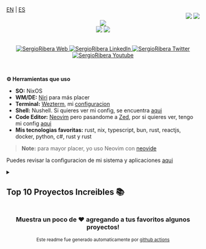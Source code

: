 <div align="left">
<a href="https://github.com/SergioRibera/SergioRibera/blob/main/README_EN.md">EN</a>&nbsp;|&nbsp;<a href="https://github.com/SergioRibera/SergioRibera/blob/main/README_ES.md">ES</a>
</div>
<!-- Visitors and Twitch -->
<div align="right">
    <img src="https://komarev.com/ghpvc/?username=SergioRibera&style=for-the-badge&color=55acb7&label=VISITANTES" />
    <img src="https://img.shields.io/twitch/status/sergioribera_rs?label=EnVivo&style=for-the-badge&logo=twitch&logoColor=white&color=mediumpurple" />
</div>

<!-- Github Stats -->
<!-- generated by https://github-profile-summary-cards.vercel.app/demo.html -->
<div align="center">
    <img src="http://github-profile-summary-cards.vercel.app/api/cards/profile-details?username=SergioRibera&theme=blueberry"/>
    <br>
    <img src="http://github-profile-summary-cards.vercel.app/api/cards/repos-per-language?username=SergioRibera&theme=blueberry&exclude=CSS,ShaderLab" />
    <img src="http://github-profile-summary-cards.vercel.app/api/cards/most-commit-language?username=SergioRibera&theme=blueberry&exclude=CSS,ShaderLab" />
</div>
</br>
<!-- Social Media -->
<p align="center">
    <a href="https://sergioribera.com" target="_blank">
        <img alt="SergioRibera Web" src="https://img.shields.io/badge/Website-3b5998?style=for-the-badge&logo=google-chrome&logoColor=white"/>
    </a>
    <a href="https://www.linkedin.com/in/sergioribera/" target="_blank">
        <img alt="SergioRibera LinkedIn" src="https://img.shields.io/badge/-LinkedIn-0e76a8?style=for-the-badge&logo=Linkedin&logoColor=white"/>
    </a>
    <a href="https://twitter.com/SergioRibera_ID/" target="_blank">
        <img alt="SergioRibera Twitter" src="https://img.shields.io/badge/-Twitter-00acee?style=for-the-badge&logo=Twitter&logoColor=white"/>
    </a>
    <a href="https://youtube.com/SergioRibera" target="_blank">
        <img alt="SergioRibera Youtube" src="https://img.shields.io/badge/-Youtube-12sdkad2?style=for-the-badge&logo=Youtube&logoColor=white&color=red"/>
    </a>
</p>
</br>

**⚙️ Herramientas que uso**
- **SO:** NixOS
- **WM/DE:** [Niri](https://github.com/YaLTeR/niri) para más placer
- **Terminal:** [Wezterm](https://wezfurlong.org/wezterm/), mi [configuracion](https://github.com/SergioRibera/dotfiles/tree/main/home/desktop/terminal)
- **Shell:** Nushell. Si quieres ver mi config, se encuentra [aqui](https://github.com/SergioRibera/dotfiles/tree/main/home/shells)
- **Code Editor:** [Neovim](https://neovim.io/) pero pasandome a [Zed](https://zed.dev), por si quieres ver, tengo mi config [aqui](https://github.com/SergioRibera/dotfiles/tree/main/home/editors)
- **Mis tecnologias favoritas:** rust, nix, typescript, bun, rust, reactjs, docker, python, c#, rust y rust
> **Note:** para mayor placer, yo uso Neovim con [neovide](https://github.com/neovide/neovide)

Puedes revisar la configuracion de mi sistema y aplicaciones [aqui](https://github.com/SergioRibera/dotfiles)

<details>
    <summary><h2>Top 10 Proyectos Increibles 📚</h2></summary>
    <table>
        <thead align="center">
            <tr style="border: none;">
                <td><b>💻 Nombre del Proyecto</b></td>
                <td><b>🌟 Favoritos</b></td>
                <td><b>🍴 Forks</b></td>
                <td><b>🐛 Reportes</b></td>
                <td><b>🔔 Solicitudes de Integracion</b></td>
                <td><b>👨‍💻 Lenguaje mas usado</b></td>
            </tr>
        </thead>
        <tbody>
        
<tr>
<td><a href="https://github.com/SergioRibera/sbbw" target="_blank" ><b>Sbbw</b></a></td>
<td><img alt="Stars" src="https://img.shields.io/github/stars/SergioRibera/sbbw?style=flat-square&labelColor=343b41"/></td>
<td><img alt="Forks" src="https://img.shields.io/github/forks/SergioRibera/sbbw?style=flat-square&labelColor=343b41"/></td>
<td><img alt="Issues" src="https://img.shields.io/github/issues/SergioRibera/sbbw?style=flat-square"/></td>
<td><img alt="Pull Requests" src="https://img.shields.io/github/issues-pr/SergioRibera/sbbw?style=flat-square"/></td>
<td><img alt="Language" src="https://img.shields.io/github/languages/top/SergioRibera/sbbw?style=flat-square"/></td>
</tr>
<tr>
<td><a href="https://github.com/SergioRibera/vim-screenshot" target="_blank" ><b>Vim Screenshot</b></a></td>
<td><img alt="Stars" src="https://img.shields.io/github/stars/SergioRibera/vim-screenshot?style=flat-square&labelColor=343b41"/></td>
<td><img alt="Forks" src="https://img.shields.io/github/forks/SergioRibera/vim-screenshot?style=flat-square&labelColor=343b41"/></td>
<td><img alt="Issues" src="https://img.shields.io/github/issues/SergioRibera/vim-screenshot?style=flat-square"/></td>
<td><img alt="Pull Requests" src="https://img.shields.io/github/issues-pr/SergioRibera/vim-screenshot?style=flat-square"/></td>
<td><img alt="Language" src="https://img.shields.io/github/languages/top/SergioRibera/vim-screenshot?style=flat-square"/></td>
</tr>
<tr>
<td><a href="https://github.com/SergioRibera/vim-files" target="_blank" ><b>Vim Files</b></a></td>
<td><img alt="Stars" src="https://img.shields.io/github/stars/SergioRibera/vim-files?style=flat-square&labelColor=343b41"/></td>
<td><img alt="Forks" src="https://img.shields.io/github/forks/SergioRibera/vim-files?style=flat-square&labelColor=343b41"/></td>
<td><img alt="Issues" src="https://img.shields.io/github/issues/SergioRibera/vim-files?style=flat-square"/></td>
<td><img alt="Pull Requests" src="https://img.shields.io/github/issues-pr/SergioRibera/vim-files?style=flat-square"/></td>
<td><img alt="Language" src="https://img.shields.io/github/languages/top/SergioRibera/vim-files?style=flat-square"/></td>
</tr>
<tr>
<td><a href="https://github.com/SergioRibera/nvim-conf" target="_blank" ><b>Neovim Config Plugin</b></a></td>
<td><img alt="Stars" src="https://img.shields.io/github/stars/SergioRibera/nvim-conf?style=flat-square&labelColor=343b41"/></td>
<td><img alt="Forks" src="https://img.shields.io/github/forks/SergioRibera/nvim-conf?style=flat-square&labelColor=343b41"/></td>
<td><img alt="Issues" src="https://img.shields.io/github/issues/SergioRibera/nvim-conf?style=flat-square"/></td>
<td><img alt="Pull Requests" src="https://img.shields.io/github/issues-pr/SergioRibera/nvim-conf?style=flat-square"/></td>
<td><img alt="Language" src="https://img.shields.io/github/languages/top/SergioRibera/nvim-conf?style=flat-square"/></td>
</tr>
<tr>
<td><a href="https://github.com/SergioRibera/s4rchiso-plymouth-theme" target="_blank" ><b>Plymouth Theme</b></a></td>
<td><img alt="Stars" src="https://img.shields.io/github/stars/SergioRibera/s4rchiso-plymouth-theme?style=flat-square&labelColor=343b41"/></td>
<td><img alt="Forks" src="https://img.shields.io/github/forks/SergioRibera/s4rchiso-plymouth-theme?style=flat-square&labelColor=343b41"/></td>
<td><img alt="Issues" src="https://img.shields.io/github/issues/SergioRibera/s4rchiso-plymouth-theme?style=flat-square"/></td>
<td><img alt="Pull Requests" src="https://img.shields.io/github/issues-pr/SergioRibera/s4rchiso-plymouth-theme?style=flat-square"/></td>
<td><img alt="Language" src="https://img.shields.io/github/languages/top/SergioRibera/s4rchiso-plymouth-theme?style=flat-square"/></td>
</tr>
<tr>
<td><a href="https://github.com/SergioRibera/lightdm-s4rchiso" target="_blank" ><b>Lightdm Theme</b></a></td>
<td><img alt="Stars" src="https://img.shields.io/github/stars/SergioRibera/lightdm-s4rchiso?style=flat-square&labelColor=343b41"/></td>
<td><img alt="Forks" src="https://img.shields.io/github/forks/SergioRibera/lightdm-s4rchiso?style=flat-square&labelColor=343b41"/></td>
<td><img alt="Issues" src="https://img.shields.io/github/issues/SergioRibera/lightdm-s4rchiso?style=flat-square"/></td>
<td><img alt="Pull Requests" src="https://img.shields.io/github/issues-pr/SergioRibera/lightdm-s4rchiso?style=flat-square"/></td>
<td><img alt="Language" src="https://img.shields.io/github/languages/top/SergioRibera/lightdm-s4rchiso?style=flat-square"/></td>
</tr>
<tr>
<td><a href="https://github.com/SergioRibera/CrkbdGUI" target="_blank" ><b>Crkbd Desktop</b></a></td>
<td><img alt="Stars" src="https://img.shields.io/github/stars/SergioRibera/CrkbdGUI?style=flat-square&labelColor=343b41"/></td>
<td><img alt="Forks" src="https://img.shields.io/github/forks/SergioRibera/CrkbdGUI?style=flat-square&labelColor=343b41"/></td>
<td><img alt="Issues" src="https://img.shields.io/github/issues/SergioRibera/CrkbdGUI?style=flat-square"/></td>
<td><img alt="Pull Requests" src="https://img.shields.io/github/issues-pr/SergioRibera/CrkbdGUI?style=flat-square"/></td>
<td><img alt="Language" src="https://img.shields.io/github/languages/top/SergioRibera/CrkbdGUI?style=flat-square"/></td>
</tr>
<tr>
<td><a href="https://github.com/SergioRibera/ConfigsArchLinux" target="_blank" ><b>Archlinux Sarosi Config</b></a></td>
<td><img alt="Stars" src="https://img.shields.io/github/stars/SergioRibera/ConfigsArchLinux?style=flat-square&labelColor=343b41"/></td>
<td><img alt="Forks" src="https://img.shields.io/github/forks/SergioRibera/ConfigsArchLinux?style=flat-square&labelColor=343b41"/></td>
<td><img alt="Issues" src="https://img.shields.io/github/issues/SergioRibera/ConfigsArchLinux?style=flat-square"/></td>
<td><img alt="Pull Requests" src="https://img.shields.io/github/issues-pr/SergioRibera/ConfigsArchLinux?style=flat-square"/></td>
<td><img alt="Language" src="https://img.shields.io/github/languages/top/SergioRibera/ConfigsArchLinux?style=flat-square"/></td>
</tr>
<tr>
<td><a href="https://github.com/SergioRibera/st-sr" target="_blank" ><b>My ST Fork Boosted</b></a></td>
<td><img alt="Stars" src="https://img.shields.io/github/stars/SergioRibera/st-sr?style=flat-square&labelColor=343b41"/></td>
<td><img alt="Forks" src="https://img.shields.io/github/forks/SergioRibera/st-sr?style=flat-square&labelColor=343b41"/></td>
<td><img alt="Issues" src="https://img.shields.io/github/issues/SergioRibera/st-sr?style=flat-square"/></td>
<td><img alt="Pull Requests" src="https://img.shields.io/github/issues-pr/SergioRibera/st-sr?style=flat-square"/></td>
<td><img alt="Language" src="https://img.shields.io/github/languages/top/SergioRibera/st-sr?style=flat-square"/></td>
</tr>
<tr>
<td><a href="https://github.com/SergioRibera/PvZClone" target="_blank" ><b>PvZ Clone</b></a></td>
<td><img alt="Stars" src="https://img.shields.io/github/stars/SergioRibera/PvZClone?style=flat-square&labelColor=343b41"/></td>
<td><img alt="Forks" src="https://img.shields.io/github/forks/SergioRibera/PvZClone?style=flat-square&labelColor=343b41"/></td>
<td><img alt="Issues" src="https://img.shields.io/github/issues/SergioRibera/PvZClone?style=flat-square"/></td>
<td><img alt="Pull Requests" src="https://img.shields.io/github/issues-pr/SergioRibera/PvZClone?style=flat-square"/></td>
<td><img alt="Language" src="https://img.shields.io/github/languages/top/SergioRibera/PvZClone?style=flat-square"/></td>
</tr>
<tr>
<td><a href="https://github.com/SergioRibera/CSpaceWar" target="_blank" ><b>c++ Console Game</b></a></td>
<td><img alt="Stars" src="https://img.shields.io/github/stars/SergioRibera/CSpaceWar?style=flat-square&labelColor=343b41"/></td>
<td><img alt="Forks" src="https://img.shields.io/github/forks/SergioRibera/CSpaceWar?style=flat-square&labelColor=343b41"/></td>
<td><img alt="Issues" src="https://img.shields.io/github/issues/SergioRibera/CSpaceWar?style=flat-square"/></td>
<td><img alt="Pull Requests" src="https://img.shields.io/github/issues-pr/SergioRibera/CSpaceWar?style=flat-square"/></td>
<td><img alt="Language" src="https://img.shields.io/github/languages/top/SergioRibera/CSpaceWar?style=flat-square"/></td>
</tr>
<tr>
<td><a href="https://github.com/SergioRibera/NewYear-Web" target="_blank" ><b>Happy New Year</b></a></td>
<td><img alt="Stars" src="https://img.shields.io/github/stars/SergioRibera/NewYear-Web?style=flat-square&labelColor=343b41"/></td>
<td><img alt="Forks" src="https://img.shields.io/github/forks/SergioRibera/NewYear-Web?style=flat-square&labelColor=343b41"/></td>
<td><img alt="Issues" src="https://img.shields.io/github/issues/SergioRibera/NewYear-Web?style=flat-square"/></td>
<td><img alt="Pull Requests" src="https://img.shields.io/github/issues-pr/SergioRibera/NewYear-Web?style=flat-square"/></td>
<td><img alt="Language" src="https://img.shields.io/github/languages/top/SergioRibera/NewYear-Web?style=flat-square"/></td>
</tr>
<tr>
<td><a href="https://github.com/SergioRibera/ArbolitoNavidad" target="_blank" ><b>Christmas Tree</b></a></td>
<td><img alt="Stars" src="https://img.shields.io/github/stars/SergioRibera/ArbolitoNavidad?style=flat-square&labelColor=343b41"/></td>
<td><img alt="Forks" src="https://img.shields.io/github/forks/SergioRibera/ArbolitoNavidad?style=flat-square&labelColor=343b41"/></td>
<td><img alt="Issues" src="https://img.shields.io/github/issues/SergioRibera/ArbolitoNavidad?style=flat-square"/></td>
<td><img alt="Pull Requests" src="https://img.shields.io/github/issues-pr/SergioRibera/ArbolitoNavidad?style=flat-square"/></td>
<td><img alt="Language" src="https://img.shields.io/github/languages/top/SergioRibera/ArbolitoNavidad?style=flat-square"/></td>
</tr>
<tr>
<td><a href="https://github.com/SergioRibera/simple-mvc-php" target="_blank" ><b>Simple MVC System</b></a></td>
<td><img alt="Stars" src="https://img.shields.io/github/stars/SergioRibera/simple-mvc-php?style=flat-square&labelColor=343b41"/></td>
<td><img alt="Forks" src="https://img.shields.io/github/forks/SergioRibera/simple-mvc-php?style=flat-square&labelColor=343b41"/></td>
<td><img alt="Issues" src="https://img.shields.io/github/issues/SergioRibera/simple-mvc-php?style=flat-square"/></td>
<td><img alt="Pull Requests" src="https://img.shields.io/github/issues-pr/SergioRibera/simple-mvc-php?style=flat-square"/></td>
<td><img alt="Language" src="https://img.shields.io/github/languages/top/SergioRibera/simple-mvc-php?style=flat-square"/></td>
</tr>
<tr>
<td><a href="https://github.com/SergioRibera/404Dot" target="_blank" ><b>404 Dot Style</b></a></td>
<td><img alt="Stars" src="https://img.shields.io/github/stars/SergioRibera/404Dot?style=flat-square&labelColor=343b41"/></td>
<td><img alt="Forks" src="https://img.shields.io/github/forks/SergioRibera/404Dot?style=flat-square&labelColor=343b41"/></td>
<td><img alt="Issues" src="https://img.shields.io/github/issues/SergioRibera/404Dot?style=flat-square"/></td>
<td><img alt="Pull Requests" src="https://img.shields.io/github/issues-pr/SergioRibera/404Dot?style=flat-square"/></td>
<td><img alt="Language" src="https://img.shields.io/github/languages/top/SergioRibera/404Dot?style=flat-square"/></td>
</tr>
<tr>
<td><a href="https://github.com/SergioRibera/404Linux" target="_blank" ><b>404 Linux Style</b></a></td>
<td><img alt="Stars" src="https://img.shields.io/github/stars/SergioRibera/404Linux?style=flat-square&labelColor=343b41"/></td>
<td><img alt="Forks" src="https://img.shields.io/github/forks/SergioRibera/404Linux?style=flat-square&labelColor=343b41"/></td>
<td><img alt="Issues" src="https://img.shields.io/github/issues/SergioRibera/404Linux?style=flat-square"/></td>
<td><img alt="Pull Requests" src="https://img.shields.io/github/issues-pr/SergioRibera/404Linux?style=flat-square"/></td>
<td><img alt="Language" src="https://img.shields.io/github/languages/top/SergioRibera/404Linux?style=flat-square"/></td>
</tr>
        </tbody>
    </table>
</details>

<div align="center">
<h3>Muestra un poco de ❤️ agregando a tus favoritos algunos proyectos!</h3>
<span><sup>Este readme fue generado automaticamente por <a href='https://github.com/SergioRibera/SergioRibera'>github actions</a><sup></span>
</div>
